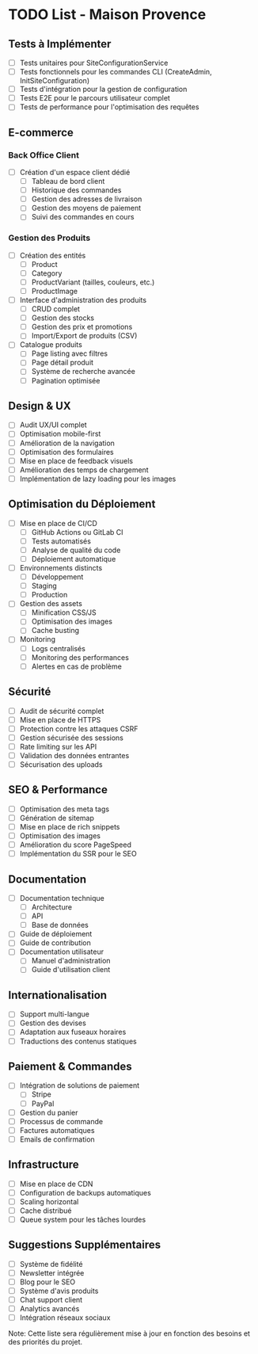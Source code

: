 # TODO List - Maison Provence

## Tests à Implémenter
- [ ] Tests unitaires pour SiteConfigurationService
- [ ] Tests fonctionnels pour les commandes CLI (CreateAdmin, InitSiteConfiguration)
- [ ] Tests d'intégration pour la gestion de configuration
- [ ] Tests E2E pour le parcours utilisateur complet
- [ ] Tests de performance pour l'optimisation des requêtes

## E-commerce
### Back Office Client
- [ ] Création d'un espace client dédié
  - [ ] Tableau de bord client
  - [ ] Historique des commandes
  - [ ] Gestion des adresses de livraison
  - [ ] Gestion des moyens de paiement
  - [ ] Suivi des commandes en cours

### Gestion des Produits
- [ ] Création des entités
  - [ ] Product
  - [ ] Category
  - [ ] ProductVariant (tailles, couleurs, etc.)
  - [ ] ProductImage
- [ ] Interface d'administration des produits
  - [ ] CRUD complet
  - [ ] Gestion des stocks
  - [ ] Gestion des prix et promotions
  - [ ] Import/Export de produits (CSV)
- [ ] Catalogue produits
  - [ ] Page listing avec filtres
  - [ ] Page détail produit
  - [ ] Système de recherche avancée
  - [ ] Pagination optimisée

## Design & UX
- [ ] Audit UX/UI complet
- [ ] Optimisation mobile-first
- [ ] Amélioration de la navigation
- [ ] Optimisation des formulaires
- [ ] Mise en place de feedback visuels
- [ ] Amélioration des temps de chargement
- [ ] Implémentation de lazy loading pour les images

## Optimisation du Déploiement
- [ ] Mise en place de CI/CD
  - [ ] GitHub Actions ou GitLab CI
  - [ ] Tests automatisés
  - [ ] Analyse de qualité du code
  - [ ] Déploiement automatique
- [ ] Environnements distincts
  - [ ] Développement
  - [ ] Staging
  - [ ] Production
- [ ] Gestion des assets
  - [ ] Minification CSS/JS
  - [ ] Optimisation des images
  - [ ] Cache busting
- [ ] Monitoring
  - [ ] Logs centralisés
  - [ ] Monitoring des performances
  - [ ] Alertes en cas de problème

## Sécurité
- [ ] Audit de sécurité complet
- [ ] Mise en place de HTTPS
- [ ] Protection contre les attaques CSRF
- [ ] Gestion sécurisée des sessions
- [ ] Rate limiting sur les API
- [ ] Validation des données entrantes
- [ ] Sécurisation des uploads

## SEO & Performance
- [ ] Optimisation des meta tags
- [ ] Génération de sitemap
- [ ] Mise en place de rich snippets
- [ ] Optimisation des images
- [ ] Amélioration du score PageSpeed
- [ ] Implémentation du SSR pour le SEO

## Documentation
- [ ] Documentation technique
  - [ ] Architecture
  - [ ] API
  - [ ] Base de données
- [ ] Guide de déploiement
- [ ] Guide de contribution
- [ ] Documentation utilisateur
  - [ ] Manuel d'administration
  - [ ] Guide d'utilisation client

## Internationalisation
- [ ] Support multi-langue
- [ ] Gestion des devises
- [ ] Adaptation aux fuseaux horaires
- [ ] Traductions des contenus statiques

## Paiement & Commandes
- [ ] Intégration de solutions de paiement
  - [ ] Stripe
  - [ ] PayPal
- [ ] Gestion du panier
- [ ] Processus de commande
- [ ] Factures automatiques
- [ ] Emails de confirmation

## Infrastructure
- [ ] Mise en place de CDN
- [ ] Configuration de backups automatiques
- [ ] Scaling horizontal
- [ ] Cache distribué
- [ ] Queue system pour les tâches lourdes

## Suggestions Supplémentaires
- [ ] Système de fidélité
- [ ] Newsletter intégrée
- [ ] Blog pour le SEO
- [ ] Système d'avis produits
- [ ] Chat support client
- [ ] Analytics avancés
- [ ] Intégration réseaux sociaux

Note: Cette liste sera régulièrement mise à jour en fonction des besoins et des priorités du projet.
